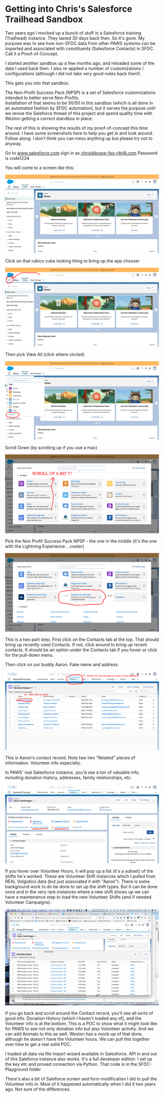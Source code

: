 # Getting into Chris's Salesforce Trailhead Sandbox

Two years ago I mocked up a bunch of stuff in a Salesforce training (Trailhead) instance.   They lasted 30 days back then.  So it's gone. My purpose was to see how non-SFDC data from other PAWS systems can be imported and associated with constituents (Salesforce Contacts) in SFDC.   Call it a Proof-of-Concept.  

I started another sandbox up a few months ago, and reloaded some of the data I used back then.  I also re-applied a number of customizations / configurations (although I did not take very good notes back then!).   

This gets you into that sandbox.   

The Non-Profit Success Pack (NPSP) is a set of Salesforce customizations intended to better serve Non-Profits.  
Installation of that seems to be 50/50 in this sandbox (which is all done in an automated fashion by SFDC automation), but it serves the purpose until we revive the Saleforce thread of this project and spend quality time with Weston getting a correct standbox in place.

The rest of this is showing the results of my proof-of-concept this time around.  I have some screenshots here to help you get in and look around.  Follow along.   I don't think you can mess anything up but please try not to anyway.

Go to www.salesforce.com
sign in as chris@brave-fox-riktj8.com    Password is code1234

You will come to a screen like this:  

![Pic1](https://github.com/CodeForPhilly/paws-data-pipeline/blob/cck-doc/documentation/documentation-images/SF-pic-1)

Click on that rubics cube looking thing to bring up the app chooser

![Pic2](https://github.com/CodeForPhilly/paws-data-pipeline/blob/cck-doc/documentation/documentation-images/SF-Pic2)

Then pick View All   (click where circled)

![Pic3](https://github.com/CodeForPhilly/paws-data-pipeline/blob/cck-doc/documentation/documentation-images/SF-Pic3)

Scroll Down (by scrolling up if you use a mac)

![Pic4](https://github.com/CodeForPhilly/paws-data-pipeline/blob/cck-doc/documentation/documentation-images/SF-Pic4)

Pick the Non Profit Success Pack NPSP - the one in the middle (it's the one with the Lightning Experience.. .cooler)

![Pic5](https://github.com/CodeForPhilly/paws-data-pipeline/blob/cck-doc/documentation/documentation-images/SF-Pic5)

This is a two part step.   First click on the Contacts tab at the top.   That should bring up recently used Contacts.  If not, click around to bring up recent contacts.  It should be an option under the Contacts tab if you hover or click for the pull-down menu.

Then click on our buddy Aaron.   Fake name and address

![Pic6](https://github.com/CodeForPhilly/paws-data-pipeline/blob/cck-doc/documentation/documentation-images/SF-Pic6)

This is Aaron's contact record.  Note two two "Related" pieces of information.   Volunteer info especially.  

In PAWS' real Salesforce instance, you'd see a ton of valuable info, including donation history, addresses, family relationships, etc.  

![Pic7](https://github.com/CodeForPhilly/paws-data-pipeline/blob/cck-doc/documentation/documentation-images/SF-Pic7)

If you hover over Volunteer Hours, it will pop up a list (it's a subset) of the shifts he's worked.   These are Volunteer Shift instances which I pulled from REAL Volgistics data (but just associated it with "Aaron").    There is some background work to do be done to set up the shift types.   But it can be done once and in the very rare instances where a new shift shows up we can have a maintenance step to load the new Volunteer Shifts (and if needed Volunteer Campaigns). 

![Pic8](https://github.com/CodeForPhilly/paws-data-pipeline/blob/cck-doc/documentation/documentation-images/SF-Pic8)

If you go back and scroll around the Contact record, you'll see all sorts of good info.  Donation History (which I haven't loaded any of), and the Volunteer info is at the bottom.   This is a POC to show what it might look like for PAWS to see not only donation info but also Volunteer activity.   And we can add Animals to this as well.  Weston has a mock-up of that done, although he doesn't have the Volunteer hours.   We can pull this together over time to get a real solid POC.   

I loaded all data via file import wizard available in Salesforce.  API in and out of this Saleforce instance also works.  It's a full developer edition.  I set up the key etc and proved connection via Python.  That code is in the SFDC-Playground folder

There's also a bit of Saleforce screen and form modification I did to pull the Volunteer info in.   Most of it happened automatically when I did it two years ago.  Not sure of the differences. 
